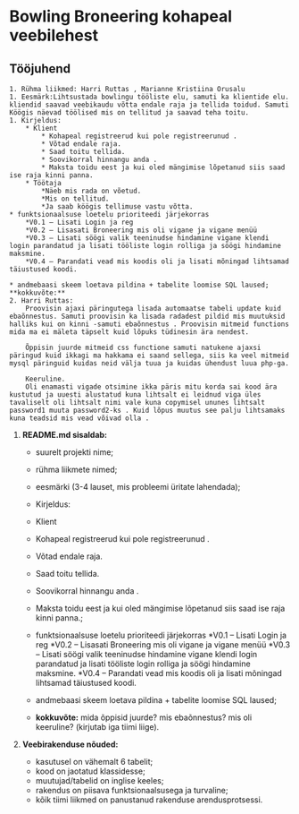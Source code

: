 # Bowling Broneering kohapeal veebilehest



## Tööjuhend
    1. Rühma liikmed: Harri Ruttas , Marianne Kristiina Orusalu
    1. Eesmärk:Lihtsustada bowlingu tööliste elu, samuti ka klientide elu. kliendid saavad veebikaudu võtta endale raja ja tellida toidud. Samuti Köögis näevad töölised mis on tellitud ja saavad teha toitu.
    1. Kirjeldus: 
		* Klient
			* Kohapeal registreerud kui pole registreerunud .
			* Võtad endale raja. 
			* Saad toitu tellida.
			* Soovikorral hinnangu anda .
			* Maksta toidu eest ja kui oled mängimise lõpetanud siis saad ise raja kinni panna.
		* Töötaja
			*Näeb mis rada on võetud.
			*Mis on tellitud.
			*Ja saab köögis tellimuse vastu võtta.
    * funktsionaalsuse loetelu prioriteedi järjekorras
		*V0.1 – Lisati Login ja reg
		*V0.2 – Lisasati Broneering mis oli vigane ja vigane menüü
		*V0.3 – Lisati söögi valik teeninudse hindamine vigane klendi login parandatud ja lisati tööliste login rolliga ja söögi hindamine maksmine.
		*V0.4 – Parandati vead mis koodis oli ja lisati mõningad lihtsamad täiustused koodi.

    * andmebaasi skeem loetava pildina + tabelite loomise SQL laused;
	**kokkuvõte:**
	2. Harri Ruttas:
		Proovisin ajaxi päringutega lisada automaatse tabeli update kuid ebaõnnestus. Samuti proovisin ka lisada radadest pildid mis muutuksid halliks kui on kinni -samuti ebaõnnestus . Proovisin mitmeid functions mida ma ei mäleta täpselt kuid lõpuks tüdinesin ära nendest.

		Õppisin juurde mitmeid css functione samuti natukene ajaxsi päringud kuid ikkagi ma hakkama ei saand sellega, siis ka veel mitmeid mysql päringuid kuidas neid välja tuua ja kuidas ühendust luua php-ga. 

		Keeruline.
		Oli enamasti vigade otsimine ikka päris mitu korda sai kood ära kustutud ja uuesti alustatud kuna lihtsalt ei leidnud viga üles tavaliselt oli lihtsalt nimi vale kuna copymisel ununes lihtsalt password1 muuta password2-ks . Kuid lõpus muutus see palju lihtsamaks kuna teadsid mis vead võivad olla .


1. **README.md sisaldab:**
    * suurelt projekti nime;
    * rühma liikmete nimed;
    * eesmärki (3-4 lauset, mis probleemi üritate lahendada);
    * Kirjeldus: 
	* Klient
	* Kohapeal registreerud kui pole registreerunud .
	* Võtad endale raja. 
	* Saad toitu tellida.
	* Soovikorral hinnangu anda .
	* Maksta toidu eest ja kui oled mängimise lõpetanud siis saad ise raja kinni panna.;

    * funktsionaalsuse loetelu prioriteedi järjekorras
		*V0.1 – Lisati Login ja reg
		*V0.2 – Lisasati Broneering mis oli vigane ja vigane menüü
		*V0.3 – Lisati söögi valik teeninudse hindamine vigane klendi login parandatud ja lisati tööliste login rolliga ja söögi hindamine maksmine.
		*V0.4 – Parandati vead mis koodis oli ja lisati mõningad lihtsamad täiustused koodi.
		
    * andmebaasi skeem loetava pildina + tabelite loomise SQL laused;
    * **kokkuvõte:** mida õppisid juurde? mis ebaõnnestus? mis oli keeruline? (kirjutab iga tiimi liige).


2. **Veebirakenduse nõuded:**
    * kasutusel on vähemalt 6 tabelit;
    * kood on jaotatud klassidesse;
    * muutujad/tabelid on inglise keeles;
    * rakendus on piisava funktsionaalsusega ja turvaline;
    * kõik tiimi liikmed on panustanud rakenduse arendusprotsessi.

